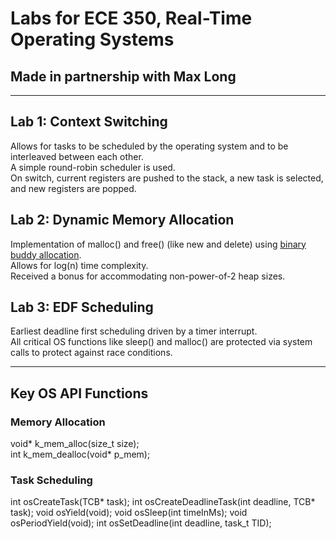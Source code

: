 # Labs for ECE 350, Real-Time Operating Systems
## Made in partnership with Max Long

---

## Lab 1: Context Switching
Allows for tasks to be scheduled by the operating system and to be interleaved between each other.  
A simple round-robin scheduler is used.  
On switch, current registers are pushed to the stack, a new task is selected, and new registers are popped.  

## Lab 2: Dynamic Memory Allocation
Implementation of malloc() and free() (like new and delete) using [binary buddy allocation](https://en.wikipedia.org/wiki/Buddy_memory_allocation).  
Allows for log(n) time complexity.  
Received a bonus for accommodating non-power-of-2 heap sizes.  

## Lab 3: EDF Scheduling
Earliest deadline first scheduling driven by a timer interrupt.  
All critical OS functions like sleep() and malloc() are protected via system calls to protect against race conditions.  

---

## Key OS API Functions

### Memory Allocation
void* k_mem_alloc(size_t size);  
int k_mem_dealloc(void* p_mem);  

### Task Scheduling
int osCreateTask(TCB* task);
int osCreateDeadlineTask(int deadline, TCB* task);
void osYield(void);
void osSleep(int timeInMs);
void osPeriodYield(void);
int osSetDeadline(int deadline, task_t TID);
